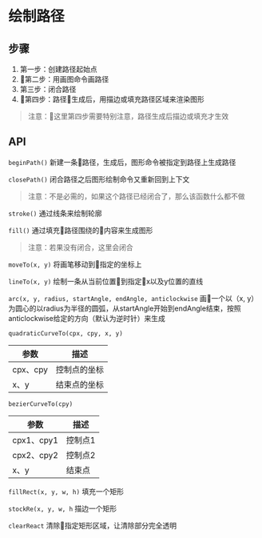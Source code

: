 # 绘制路径

## 步骤

1. 第一步：创建路径起始点
2. 第二步：用画图命令画路径
3. 第三步：闭合路径
4. 第四步：路径生成后，用描边或填充路径区域来渲染图形

> 注意：这里第四步需要特别注意，路径生成后描边或填充才生效

## API
`beginPath()`
新建一条路径，生成后，图形命令被指定到路径上生成路径

`closePath()`
闭合路径之后图形绘制命令又重新回到上下文
> 注意：不是必需的，如果这个路径已经闭合了，那么该函数什么都不做

`stroke()`
通过线条来绘制轮廓

`fill()`
通过填充路径围绕的内容来生成图形
> 注意：若果没有闭合，这里会闭合


`moveTo(x, y)`
将画笔移动到指定的坐标上

`lineTo(x, y)`
绘制一条从当前位置到指定x以及y位置的直线

`arc(x, y, radius, startAngle, endAngle, anticlockwise`
画一个以（x, y）为圆心的以radius为半径的圆弧，从startAngle开始到endAngle结束，按照anticlockwise给定的方向（默认为逆时针）来生成

`quadraticCurveTo(cpx, cpy, x, y)`

| 参数     | 描述         |
| -------- | ------------ |
| cpx、cpy | 控制点的坐标 |
| x、y     | 结束点的坐标 |

`bezierCurveTo(cpy)`

| 参数       | 描述    |
| ---------- | ------- |
| cpx1、cpy1 | 控制点1 |
| cpx2、cpy2 | 控制点2 |
| x、y       | 结束点  |

`fillRect(x, y, w, h)`
填充一个矩形

`stockRe(x, y, w, h`
描边一个矩形

`clearReact`
清除指定矩形区域，让清除部分完全透明

